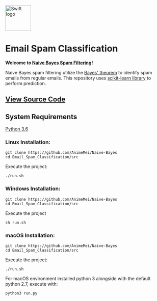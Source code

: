 <img src="http://1389blog.com/pix/bayes-theorem.png" alt="Swift logo" height="80" >

# Email Spam Classification

**Welcome to [Naive Bayes Spam Filtering](https://en.wikipedia.org/wiki/Naive_Bayes_spam_filtering)!**

Naive Bayes spam filtering utilize the [Bayes' theorem](https://en.wikipedia.org/wiki/Bayes%27_theorem) to identify spam emails from regular emails. This repository uses [scikit-learn library](https://github.com/scikit-learn/scikit-learn) to perform prediction.


## [View Source Code](https://github.com/AnimeMei/Naive-Bayes/blob/master/Naive%20Bayes%20-%20Email%20Spam%20Classifier.ipynb)


## System Requirements
[Python 3.6](https://www.python.org/downloads/release/python-361/)


### Linux Installation:
    git clone https://github.com/AnimeMei/Naive-Bayes
    cd Email_Spam_Classification/src

Execute the project:

    ./run.sh

### Windows Installation:
    git clone https://github.com/AnimeMei/Naive-Bayes
    cd Email_Spam_Classification/src

Execute the project

    sh run.sh

### macOS Installation:
    git clone https://github.com/AnimeMei/Naive-Bayes
    cd Email_Spam_Classification/src

Execute the project:

    ./run.sh

For macOS environment installed python 3 alongside with the default python 2.7, execute with:

    python3 run.py
